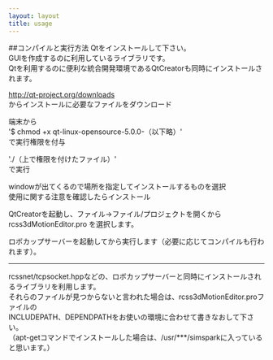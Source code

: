 ```yaml
---
layout: layout
title: usage
---
```

##コンパイルと実行方法
Qtをインストールして下さい。  
GUIを作成するのに利用しているライブラリです。  
Qtを利用するのに便利な統合開発環境であるQtCreatorも同時にインストールされます。


<http://qt-project.org/downloads>  
からインストールに必要なファイルをダウンロード

端末から  
'$ chmod +x qt-linux-opensource-5.0.0-（以下略）'  
で実行権限を付与

'./（上で権限を付けたファイル）'  
で実行

windowが出てくるので場所を指定してインストールするものを選択  
使用に関する注意を確認したらインストール

QtCreatorを起動し、ファイル→ファイル/プロジェクトを開くから  
rcss3dMotionEditor.pro
を選択します。

ロボカップサーバーを起動してから実行します（必要に応じてコンパイルも行われます）。  

---

rcssnet/tcpsocket.hppなどの、ロボカップサーバーと同時にインストールされるライブラリを利用します。  
それらのファイルが見つからないと言われた場合は、rcss3dMotionEditor.proファイルの  
INCLUDEPATH、DEPENDPATHをお使いの環境に合わせて書きなおして下さい。  
（apt-getコマンドでインストールした場合は、/usr/***/simsparkに入っていると思います。）
